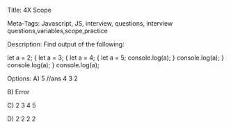 Title: 
4X Scope 

Meta-Tags:
 Javascript, JS, interview, questions, interview questions,variables,scope,practice

Description:
Find output of the following:


let a = 2;
{
  let a = 3;
  {
    let a = 4;
    {
      let a = 5;
      console.log(a);
    }
    console.log(a);
  }
  console.log(a);
}
console.log(a);


Options:
A)  5                   //ans
    4
    3
    2

B)  Error

C)  2
    3
    4
    5

D)  2
    2
    2
    2